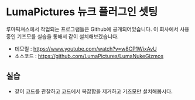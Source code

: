 # LumaPictures 뉴크 플러그인 셋팅

루마픽쳐스에서 작업되는 프로그램들은 Github에 공개되어있습니다.
이 회사에서 사용중인 기즈모를 실습을 통해서 같이 설치해보겠습니다.

- 데모릴 : https://www.youtube.com/watch?v=w8CP1WixAvU
- 소스코드 : https://github.com/LumaPictures/LumaNukeGizmos

## 실습
- 같이 코드를 관찰하고 코드에서 복잡함을 제거하고 기즈모만 설치해봅시다.